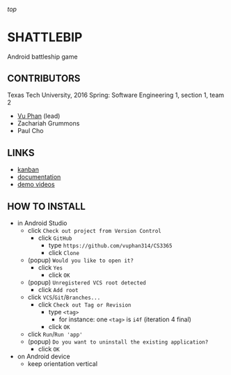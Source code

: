 <h6>top

# SHATTLEBIP
Android battleship game

## CONTRIBUTORS
Texas Tech University, 2016 Spring: Software Engineering 1, section 1, team 2
- [Vu Phan][vuCV] (lead)
- Zachariah Grummons
- Paul Cho

## LINKS
- [kanban][trello]
- [documentation][onedrive]
- [demo videos][youtube]

## HOW TO INSTALL
- in Android Studio
  - click `Check out project from Version Control`
    - click `GitHub`
      - type `https://github.com/vuphan314/CS3365`
      - click `Clone`
  - (popup) `Would you like to open it?`
    - click `Yes`
      - click `OK`
  - (popup) `Unregistered VCS root detected`
    - click `Add root`
  - click `VCS`/`Git`/`Branches...`
    - click `Check out Tag or Revision`
      - type `<tag>`
        - for instance: one `<tag>` is `i4f` (iteration 4 final)
      - click `OK`
  - click `Run`/`Run 'app'`
  - (popup) `Do you want to uninstall the existing application?`
    - click `OK`
- on Android device
  - keep orientation vertical

[vuCV]:
https://www.myweb.ttu.edu/vuphan/

[trello]:
https://trello.com/b/OTeHkqj2
[onedrive]:
https://1drv.ms/f/s!Asl14HFRStFKgaJiEsWzycG3dc-P_Q
[youtube]:
https://youtu.be/06hjv4mUBM8?list=PLIJKsTidP3zvZO3sWngEmp3C00R4f19hP
